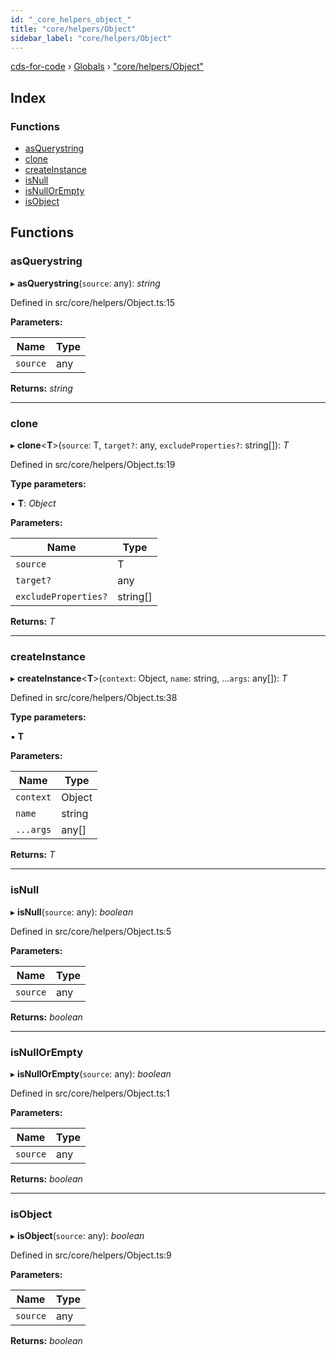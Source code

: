 ```yaml
---
id: "_core_helpers_object_"
title: "core/helpers/Object"
sidebar_label: "core/helpers/Object"
---
```


[cds-for-code](../index.md) › [Globals](../globals.md) › ["core/helpers/Object"](_core_helpers_object_.md)

## Index

### Functions

* [asQuerystring](_core_helpers_object_.md#asquerystring)
* [clone](_core_helpers_object_.md#clone)
* [createInstance](_core_helpers_object_.md#createinstance)
* [isNull](_core_helpers_object_.md#isnull)
* [isNullOrEmpty](_core_helpers_object_.md#isnullorempty)
* [isObject](_core_helpers_object_.md#isobject)

## Functions

###  asQuerystring

▸ **asQuerystring**(`source`: any): *string*

Defined in src/core/helpers/Object.ts:15

**Parameters:**

Name | Type |
------ | ------ |
`source` | any |

**Returns:** *string*

___

###  clone

▸ **clone**<**T**>(`source`: T, `target?`: any, `excludeProperties?`: string[]): *T*

Defined in src/core/helpers/Object.ts:19

**Type parameters:**

▪ **T**: *Object*

**Parameters:**

Name | Type |
------ | ------ |
`source` | T |
`target?` | any |
`excludeProperties?` | string[] |

**Returns:** *T*

___

###  createInstance

▸ **createInstance**<**T**>(`context`: Object, `name`: string, ...`args`: any[]): *T*

Defined in src/core/helpers/Object.ts:38

**Type parameters:**

▪ **T**

**Parameters:**

Name | Type |
------ | ------ |
`context` | Object |
`name` | string |
`...args` | any[] |

**Returns:** *T*

___

###  isNull

▸ **isNull**(`source`: any): *boolean*

Defined in src/core/helpers/Object.ts:5

**Parameters:**

Name | Type |
------ | ------ |
`source` | any |

**Returns:** *boolean*

___

###  isNullOrEmpty

▸ **isNullOrEmpty**(`source`: any): *boolean*

Defined in src/core/helpers/Object.ts:1

**Parameters:**

Name | Type |
------ | ------ |
`source` | any |

**Returns:** *boolean*

___

###  isObject

▸ **isObject**(`source`: any): *boolean*

Defined in src/core/helpers/Object.ts:9

**Parameters:**

Name | Type |
------ | ------ |
`source` | any |

**Returns:** *boolean*
